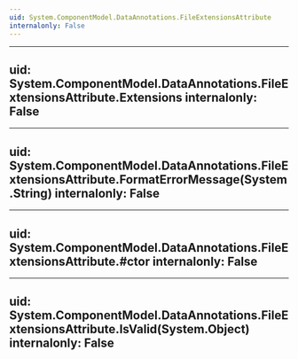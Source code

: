 ```yaml
---
uid: System.ComponentModel.DataAnnotations.FileExtensionsAttribute
internalonly: False
---
```


---
uid: System.ComponentModel.DataAnnotations.FileExtensionsAttribute.Extensions
internalonly: False
---

---
uid: System.ComponentModel.DataAnnotations.FileExtensionsAttribute.FormatErrorMessage(System.String)
internalonly: False
---

---
uid: System.ComponentModel.DataAnnotations.FileExtensionsAttribute.#ctor
internalonly: False
---

---
uid: System.ComponentModel.DataAnnotations.FileExtensionsAttribute.IsValid(System.Object)
internalonly: False
---
